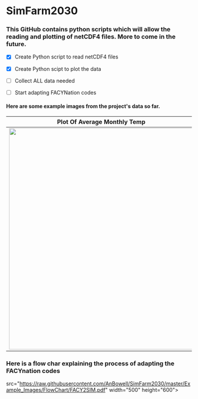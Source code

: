 
# SimFarm2030

### This GitHub contains python scripts which will allow the reading and plotting of netCDF4 files. More to come in the future.


- [x] Create Python script to read netCDF4 files
- [x] Create Python scipt to plot the data
- [ ] Collect ALL data needed
- [ ] Start adapting FACYNation codes



#### Here are some example images from the project's data so far. 



Plot Of Average Monthly Temp | Plot Of Daily Rainfall
------------ | -------------
<img src="https://raw.githubusercontent.com/AnBowell/SimFarm2030/master/Example_Images/month_temps.gif" width="500" height="600">| <img src="https://raw.githubusercontent.com/AnBowell/SimFarm2030/master/Example_Images/day_rain.gif" width="500" height="600">

### Here is a flow char explaining the process of adapting the FACYnation codes
src="https://raw.githubusercontent.com/AnBowell/SimFarm2030/master/Example_Images/FlowChart/FACY2SIM.pdf" width="500" height="600">

